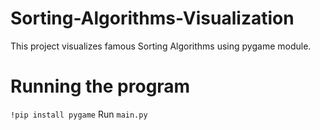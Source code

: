 # Sorting-Algorithms-Visualization

This project visualizes famous Sorting Algorithms using pygame module.

# Running the program

`!pip install pygame`
Run `main.py`
